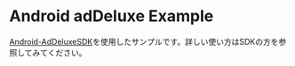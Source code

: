 # Android adDeluxe Example
[Android-AdDeluxeSDK](https://github.com/fukata/Android-AdDeluxeSDK)を使用したサンプルです。詳しい使い方はSDKの方を参照してみてください。
